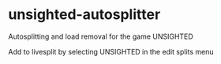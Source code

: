 # unsighted-autosplitter
Autosplitting and load removal for the game UNSIGHTED

Add to livesplit by selecting UNSIGHTED in the edit splits menu
